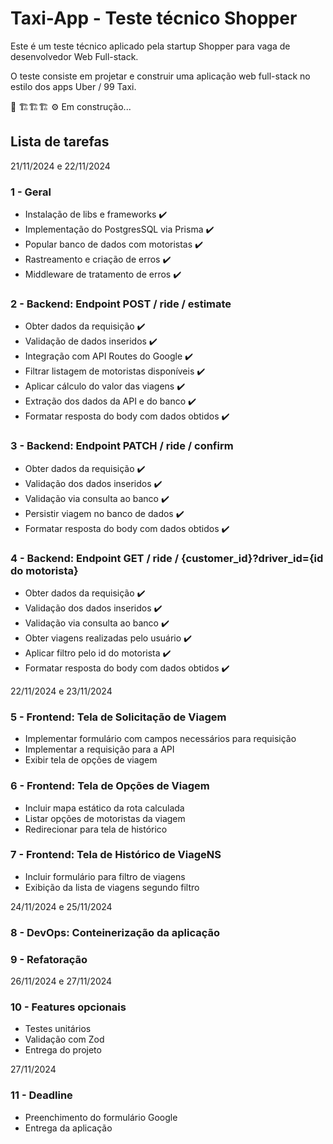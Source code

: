 # Taxi-App - Teste técnico Shopper

Este é um teste técnico aplicado pela startup Shopper para vaga de desenvolvedor Web Full-stack.

O teste consiste em projetar e construir uma aplicação web full-stack no estilo dos apps Uber / 99 Taxi.

🔧 🏗️🏗️🏗️ ⚙️
Em construção...

## Lista de tarefas

21/11/2024 e 22/11/2024

### 1 - Geral

- Instalação de libs e frameworks ✔️
- Implementação do PostgresSQL via Prisma ✔️
- Popular banco de dados com motoristas ✔️
- Rastreamento e criação de erros ✔️
- Middleware de tratamento de erros ✔️

### 2 - Backend: Endpoint POST / ride / estimate

- Obter dados da requisição ✔️
- Validação de dados inseridos ✔️
- Integração com API Routes do Google ✔️
- Filtrar listagem de motoristas disponíveis ✔️
- Aplicar cálculo do valor das viagens ✔️
- Extração dos dados da API e do banco ✔️
- Formatar resposta do body com dados obtidos ✔️

### 3 - Backend: Endpoint PATCH / ride / confirm

- Obter dados da requisição ✔️
- Validação dos dados inseridos ✔️
- Validação via consulta ao banco ✔️
- Persistir viagem no banco de dados ✔️
- Formatar resposta do body com dados obtidos ✔️ 

### 4 - Backend: Endpoint GET / ride / {customer_id}?driver_id={id do motorista}

- Obter dados da requisição ✔️
- Validação dos dados inseridos ✔️
- Validação via consulta ao banco ✔️
- Obter viagens realizadas pelo usuário ✔️
- Aplicar filtro pelo id do motorista ✔️
- Formatar resposta do body com dados obtidos ✔️

22/11/2024 e 23/11/2024

### 5 - Frontend: Tela de Solicitação de Viagem

- Implementar formulário com campos necessários para requisição
- Implementar a requisição para a API
- Exibir tela de opções de viagem

### 6 - Frontend: Tela de Opções de Viagem

- Incluir mapa estático da rota calculada
- Listar opções de motoristas da viagem
- Redirecionar para tela de histórico

### 7 - Frontend: Tela de Histórico de ViageNS

- Incluir formulário para filtro de viagens
- Exibição da lista de viagens segundo filtro

24/11/2024 e 25/11/2024

### 8 - DevOps: Conteinerização da aplicação

### 9 - Refatoração

26/11/2024 e 27/11/2024

### 10 - Features opcionais

- Testes unitários
- Validação com Zod
- Entrega do projeto

27/11/2024

### 11 - Deadline

- Preenchimento do formulário Google
- Entrega da aplicação